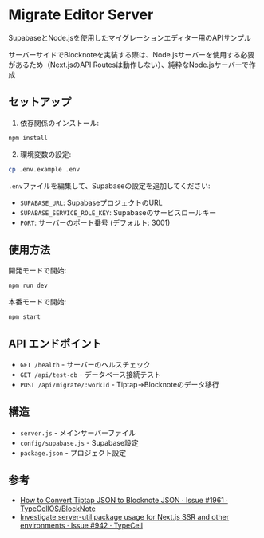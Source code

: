 # Migrate Editor Server

SupabaseとNode.jsを使用したマイグレーションエディター用のAPIサンプル

サーバーサイドでBlocknoteを実装する際は、Node.jsサーバーを使用する必要があるため（Next.jsのAPI Routesは動作しない）、純粋なNode.jsサーバーで作成

## セットアップ

1. 依存関係のインストール:
```bash
npm install
```

2. 環境変数の設定:
```bash
cp .env.example .env
```

`.env`ファイルを編集して、Supabaseの設定を追加してください:
- `SUPABASE_URL`: SupabaseプロジェクトのURL
- `SUPABASE_SERVICE_ROLE_KEY`: Supabaseのサービスロールキー
- `PORT`: サーバーのポート番号 (デフォルト: 3001)

## 使用方法

開発モードで開始:
```bash
npm run dev
```

本番モードで開始:
```bash
npm start
```

## API エンドポイント

- `GET /health` - サーバーのヘルスチェック
- `GET /api/test-db` - データベース接続テスト
- `POST /api/migrate/:workId` - Tiptap→Blocknoteのデータ移行

## 構造

- `server.js` - メインサーバーファイル
- `config/supabase.js` - Supabase設定
- `package.json` - プロジェクト設定

## 参考
- [How to Convert Tiptap JSON to Blocknote JSON · Issue #1961 · TypeCellOS/BlockNote](https://github.com/TypeCellOS/BlockNote/issues/1961)
- [Investigate server-util package usage for Next.js SSR and other environments · Issue #942 · TypeCell](https://github.com/TypeCellOS/BlockNote/issues/942)
